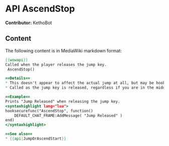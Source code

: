 # API AscendStop

**Contributor:** KethoBot

## Content

The following content is in MediaWiki markdown format:

```mediawiki
{{wowapi}}
Called when the player releases the jump key.
 AscendStop()

==Details==
* This doesn't appear to affect the actual jump at all, but may be hooked to monitor when the jump key is released.
* Called as the jump key is released, regardless if you are in the middle of the jump or held it down until the jump finished.

==Example==
Prints "Jump Released" when releasing the jump key.
<syntaxhighlight lang="lua">
hooksecurefunc("AscendStop", function()
	DEFAULT_CHAT_FRAME:AddMessage( "Jump Released" )
end)
</syntaxhighlight>

==See also==
* {{api|JumpOrAscendStart}}
```